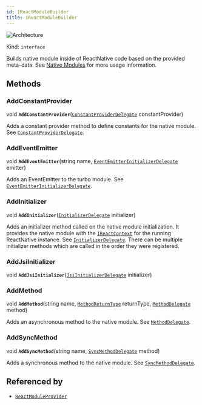 ```yaml
---
id: IReactModuleBuilder
title: IReactModuleBuilder
---
```


![Architecture](https://img.shields.io/badge/architecture-new_&_old-green)

Kind: `interface`

Builds native module inside of ReactNative code based on the provided meta-data.
See [Native Modules](native-modules) for more usage information.

## Methods
### AddConstantProvider
void **`AddConstantProvider`**([`ConstantProviderDelegate`](ConstantProviderDelegate) constantProvider)

Adds a constant provider method to define constants for the native module. See [`ConstantProviderDelegate`](ConstantProviderDelegate).

### AddEventEmitter
void **`AddEventEmitter`**(string name, [`EventEmitterInitializerDelegate`](EventEmitterInitializerDelegate) emitter)

Adds an EventEmitter to the turbo module. See [`EventEmitterInitializerDelegate`](EventEmitterInitializerDelegate).

### AddInitializer
void **`AddInitializer`**([`InitializerDelegate`](InitializerDelegate) initializer)

Adds an initializer method called on the native module initialization.
It provides the native module with the [`IReactContext`](IReactContext) for the running ReactNative instance. See [`InitializerDelegate`](InitializerDelegate).
There can be multiple initializer methods which are called in the order they were registered.

### AddJsiInitializer
void **`AddJsiInitializer`**([`JsiInitializerDelegate`](JsiInitializerDelegate) initializer)

### AddMethod
void **`AddMethod`**(string name, [`MethodReturnType`](MethodReturnType) returnType, [`MethodDelegate`](MethodDelegate) method)

Adds an asynchronous method to the native module. See [`MethodDelegate`](MethodDelegate).

### AddSyncMethod
void **`AddSyncMethod`**(string name, [`SyncMethodDelegate`](SyncMethodDelegate) method)

Adds a synchronous method to the native module. See [`SyncMethodDelegate`](SyncMethodDelegate).

## Referenced by
- [`ReactModuleProvider`](ReactModuleProvider)
